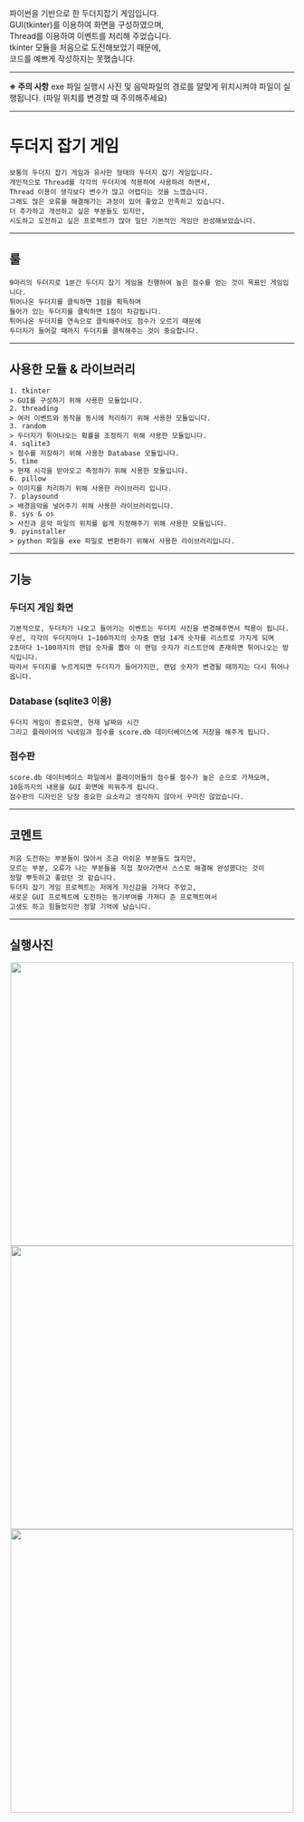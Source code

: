 파이썬을 기반으로 한 두더지잡기 게임입니다.   
GUI(tkinter)를 이용하여 화면을 구성하였으며,   
Thread를 이용하여 이벤트를 처리해 주었습니다.   
tkinter 모듈을 처음으로 도전해보았기 때문에,   
코드를 예쁘게 작성하지는 못했습니다.   

   ***
__※ 주의 사항__
exe 파일 실행시 사진 및 음악파일의 경로를 알맞게 위치시켜야 파일이 실행됩니다. (파일 위치를 변경할 때 주의해주세요)
   ***

# 두더지 잡기 게임
    보통의 두더지 잡기 게임과 유사한 형태의 두더지 잡기 게임입니다.   
    개인적으로 Thread를 각각의 두더지에 적용하여 사용하려 하면서,   
    Thread 이용이 생각보다 변수가 많고 어렵다는 것을 느꼈습니다.   
    그래도 많은 오류를 해결해가는 과정이 있어 좋았고 만족하고 있습니다.   
    더 추가하고 개선하고 싶은 부분들도 있지만,   
    시도하고 도전하고 싶은 프로젝트가 많아 일단 기본적인 게임만 완성해보았습니다.
***   
## 룰
    9마리의 두더지로 1분간 두더지 잡기 게임을 진행하여 높은 점수를 얻는 것이 목표인 게임입니다.   
    튀어나온 두더지를 클릭하면 1점을 획득하며   
    들어가 있는 두더지를 클릭하면 1점이 차감됩니다.   
    튀어나온 두더지를 연속으로 클릭해주어도 점수가 오르기 때문에   
    두더지가 들어갈 때까지 두더지를 클릭해주는 것이 중요합니다.    
   ***
## 사용한 모듈 & 라이브러리
    1. tkinter   
    > GUI를 구성하기 위해 사용한 모듈입니다.
    2. threading
    > 여러 이벤트와 동작을 동시에 처리하기 위해 사용한 모듈입니다.
    3. random
    > 두더지가 튀어나오는 확률을 조정하기 위해 사용한 모듈입니다.
    4. sqlite3
    > 점수를 저장하기 위해 사용한 Database 모듈입니다.
    5. time
    > 현재 시각을 받아오고 측정하기 위해 사용한 모듈입니다.
    6. pillow
    > 이미지를 처리하기 위해 사용한 라이브러리 입니다.
    7. playsound
    > 배경음악을 넣어주기 위해 사용한 라이브러리입니다.
    8. sys & os
    > 사진과 음악 파일의 위치를 쉽게 지정해주기 위해 사용한 모듈입니다.
    9. pyinstaller
    > python 파일을 exe 파일로 변환하기 위해서 사용한 라이브러리입니다.
   ***
## 기능
### 두더지 게임 화면
    기본적으로, 두더지가 나오고 들어가는 이벤트는 두더지 사진을 변경해주면서 적용이 됩니다.   
    우선, 각각의 두더지마다 1~100까지의 숫자중 랜덤 14개 숫자를 리스트로 가지게 되며    
    2초마다 1~100까지의 랜덤 숫자를 뽑아 이 랜덤 숫자가 리스트안에 존재하면 튀어나오는 방식입니다.   
    따라서 두더지를 누르게되면 두더지가 들어가지만, 랜덤 숫자가 변경될 때까지는 다시 튀어나옵니다.   

### Database (sqlite3 이용)
    두더지 게임이 종료되면, 현재 날짜와 시간   
    그리고 플레이어의 닉네임과 점수를 score.db 데이터베이스에 저장을 해주게 됩니다.   

### 점수판
    score.db 데이터베이스 파일에서 플레이어들의 점수를 점수가 높은 순으로 가져오며,   
    10등까지의 내용을 GUI 화면에 띄워주게 됩니다.   
    점수판의 디자인은 당장 중요한 요소라고 생각하지 않아서 꾸미진 않았습니다.   
   ***
## 코멘트
    처음 도전하는 부분들이 많아서 조금 아쉬운 부분들도 많지만,   
    모르는 부분, 오류가 나는 부분들을 직접 찾아가면서 스스로 해결해 완성했다는 것이   
    정말 뿌듯하고 좋았던 것 같습니다.   
    두더지 잡기 게임 프로젝트는 저에게 자신감을 가져다 주었고,   
    새로운 GUI 프로젝트에 도전하는 동기부여를 가져다 준 프로젝트여서   
    고생도 하고 힘들었지만 정말 기억에 남습니다.   
   ***
## 실행사진
<center>
      <img src="https://github.com/Dezeli/CatchingMoles/assets/142760384/6ba8e6c7-5938-4596-8661-2ca03bf75fb3"  width="500" height="500">
</center>
<center>
      <img src="https://user-images.githubusercontent.com/63716450/105629276-613d4a00-5e85-11eb-94f8-98a4df94c447.PNG"  width="500" height="500">
</center>
<center>
      <img src="https://user-images.githubusercontent.com/63716450/105629277-613d4a00-5e85-11eb-80b0-ea40b33c09fb.PNG"  width="500" height="500">
</center>